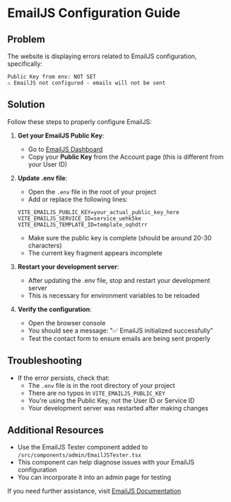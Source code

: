 # EmailJS Configuration Guide

## Problem
The website is displaying errors related to EmailJS configuration, specifically:
```
Public Key from env: NOT SET
⚠️ EmailJS not configured - emails will not be sent
```

## Solution
Follow these steps to properly configure EmailJS:

1. **Get your EmailJS Public Key**:
   - Go to [EmailJS Dashboard](https://dashboard.emailjs.com/admin/account)
   - Copy your **Public Key** from the Account page (this is different from your User ID)

2. **Update .env file**:
   - Open the `.env` file in the root of your project
   - Add or replace the following lines:
   ```
   VITE_EMAILJS_PUBLIC_KEY=your_actual_public_key_here
   VITE_EMAILJS_SERVICE_ID=service_uehk5ke
   VITE_EMAILJS_TEMPLATE_ID=template_oqhdtrr
   ```
   - Make sure the public key is complete (should be around 20-30 characters)
   - The current key fragment appears incomplete

3. **Restart your development server**:
   - After updating the .env file, stop and restart your development server
   - This is necessary for environment variables to be reloaded

4. **Verify the configuration**:
   - Open the browser console
   - You should see a message: "✅ EmailJS initialized successfully"
   - Test the contact form to ensure emails are being sent properly

## Troubleshooting
- If the error persists, check that:
  - The `.env` file is in the root directory of your project
  - There are no typos in `VITE_EMAILJS_PUBLIC_KEY`
  - You're using the Public Key, not the User ID or Service ID
  - Your development server was restarted after making changes

## Additional Resources
- Use the EmailJS Tester component added to `/src/components/admin/EmailJSTester.tsx`
- This component can help diagnose issues with your EmailJS configuration
- You can incorporate it into an admin page for testing

If you need further assistance, visit [EmailJS Documentation](https://www.emailjs.com/docs/)
